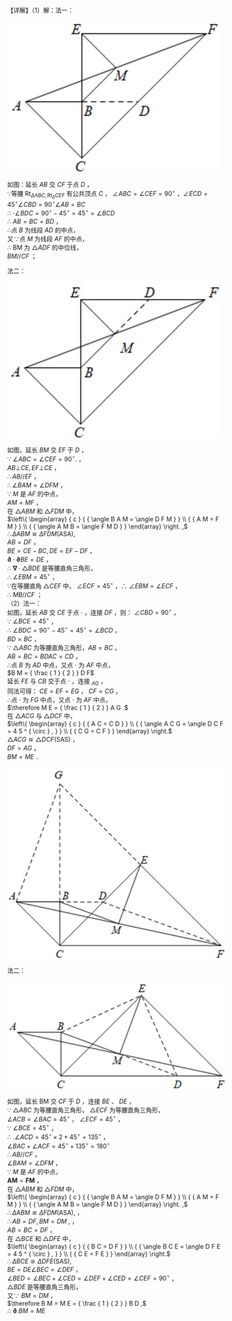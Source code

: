 【详解】（1）解：法一：

![](<../../qs_image_DB/专题1-1_一网打尽全等三角形模型_·十个模型（解析版）/89aef86c94dde7f6f6e7f1a6b2ea60e419f6306e7826db1cb07867ee38f97e8f.jpg>)

如图：延长 $A B$ 交 $C F$ 于点 $D$ ，  
∵等腰 $\mathrm { R t } _ { \Delta A B C , \mathrm { R t } _ { \Delta } C E F }$ 有公共顶点 $C$ ， $\angle A B C = \angle C E F = 9 0 ^ { \circ }$ ，$\angle E C D = 4 5 ^ { \circ } \angle C B D = 9 0 ^ { \circ } \angle A B = B C$   
∴ $\cdot \angle B D C = 9 0 ^ { \circ } - 4 5 ^ { \circ } = 4 5 ^ { \circ } = \angle B C D$   
∴ $A B = B C = B D$ ，  
∴点 $B$ 为线段 $A D$ 的中点，  
又∵点 $M$ 为线段 $A F$ 的中点，  
∴ BM 为 $\triangle A D F$ 的中位线，  
$B M / / C F$ ；

法二：

![](<../../qs_image_DB/专题1-1_一网打尽全等三角形模型_·十个模型（解析版）/e094e59f4a89a935cb2ac1d1f3abcc172a224b688151db59c6a3dc0387eb601b.jpg>)

如图，延长 $B M$ 交 $E F$ 于 $D$ ，  
∵ $\angle A B C = \angle C E F = 9 0 ^ { \circ } .$ ，  
$A B \bot C E , E F \bot C E$ ，  
$\therefore A B / / E F$ ，  
$\therefore \angle B A M = \angle D F M$ ，  
∵ $M$ 是 $A F$ 的中点，  
$A M = M F$ ，  
在 $\triangle A B M$ 和 $\triangle F D M$ 中，  
$\left\{ \begin{array} { c } { { \angle B A M = \angle D F M } } \\ { { A M = F M } } \\ { { \angle A M B = \angle F M D } } \end{array} \right. ,$   
$\therefore \Delta A B M \cong \Delta F D M \left( \mathrm { A S A } \right) ,$   
$A B = D F$ ，  
$B E = C E - B C , D E = E F - D F$ ，  
$\mathbf { \partial } \cdot \mathbf { \partial } B E = D E$ ，  
∴ $\mathbf { \nabla } \cdot \triangle B D E$ 是等腰直角三角形，  
∴ $\angle E B M = 4 5 ^ { \circ }$ ，  
∵在等腰直角 $\triangle C E F$ 中， $\angle E C F = 4 5 ^ { \circ }$ ，∴ $\angle E B M = \angle E C F$ ，  
∴ $M B / / C F$ ；  
（2）法一：  
如图，延长 $A B$ 交 $C E$ 于点 $\cdot$ ，连接 $D F$ ，则： $\angle C B D = 9 0 ^ { \circ }$ ，  
∵ $\angle B C E = 4 5 ^ { \circ }$ ，  
∴ $\angle B D C = 9 0 ^ { \circ } - 4 5 ^ { \circ } = 4 5 ^ { \circ } = \angle B C D$ ，  
$B D = B C$ ，  
∵ ${ \triangle A B C }$ 为等腰直角三角形，$A B = B C$ ，  
$A B = B C = B D A C = C D$ ，  
∴点 $B$ 为 $A D$ 中点，又点 $\cdot$ 为 $A F$ 中点，  
$B M = { \frac { 1 } { 2 } } D F$   
延长 $F E$ 与 $C B$ 交于点 $\cdot$ ，连接 $_ { A G }$ ，  
同法可得： $C E = E F = E G$ ， $C F = C G$ ，  
∴点 $\cdot$ 为 $F G$ 中点，又点 $\cdot$ 为 $A F$ 中点，  
$\therefore M E = { \frac { 1 } { 2 } } A G .$   
在 $\triangle A C G$ 与 $\triangle D C F$ 中，  
$\left\{ \begin{array} { c } { { A C = C D } } \\ { { \angle A C G = \angle D C F = 4 5 ^ { \circ } , } } \\ { { C G = C F } } \end{array} \right.$   
$\scriptstyle \triangle A C G \cong \triangle D C F ( \mathrm { S A S } )$ ，  
$D F = A G$ ，  
$B M = M E$ ．

![](<../../qs_image_DB/专题1-1_一网打尽全等三角形模型_·十个模型（解析版）/f3cffefaf562abf5a45bddce5ca9b9bfdd9265884ab80ec6b40bfe75f4b1faa4.jpg>)

法二：

![](<../../qs_image_DB/专题1-1_一网打尽全等三角形模型_·十个模型（解析版）/f04c8065149521a448474dbb7ea0a44643b603a00a4fbede341aec550a613c62.jpg>)

如图，延长 BM 交 $C F$ 于 $D$ ，连接 $B E$ 、 $D E$ ，  
∵ ${ \triangle A B C }$ 为等腰直角三角形， $\triangle E C F$ 为等腰直角三角形，  
$\angle A C B = \angle B A C = 4 5 ^ { \circ }$ ， $\angle E C F = 4 5 ^ { \circ }$ ，  
∵ $\angle B C E = 4 5 ^ { \circ }$ ，  
∴ $. \angle A C D = 4 5 ^ { \circ } \times 2 + 4 5 ^ { \circ } = 1 3 5 ^ { \circ }$ ，  
$\angle B A C + \angle A C F = 4 5 ^ { \circ } + 1 3 5 ^ { \circ } = 1 8 0 ^ { \circ }$   
$\therefore A B / / C F$ ，  
$\angle B A M = \angle D F M$ ，  
∵ $M$ 是 $A F$ 的中点，  
$\mathbf { A M } = \mathbf { F M }$ ，  
在 $\triangle A B M$ 和 $\triangle F D M$ 中，  
$\left\{ \begin{array} { c } { { \angle B A M = \angle D F M } } \\ { { A M = F M } } \\ { { \angle A M B = \angle F M D } } \end{array} \right. ,$   
$\therefore \Delta A B M \cong \Delta F D M \left( \mathrm { A S A } \right) ,$ ，  
$\therefore A B = D F , B M = D M \ ,$ ，  
$A B = B C = D F$ ，  
在 $\triangle B C E$ 和 $\triangle D F E$ 中，  
$\left\{ \begin{array} { c } { { B C = D F } } \\ { { \angle B C E = \angle D F E = 4 5 ^ { \circ } , } } \\ { { C E = F E } } \end{array} \right.$   
$\therefore \Delta B C E \cong \Delta D F E \left( \mathrm { S A S } \right) ,$   
$B E = D E \angle B E C = \angle D E F$ ，  
$\angle B E D = \angle B E C + \angle C E D = \angle D E F + \angle C E D = \angle C E F = 9 0 ^ { \circ }$ ，  
$\triangle B D E$ 是等腰直角三角形，  
又∵ $B M = D M$ ，  
$\therefore B M = M E = { \frac { 1 } { 2 } } B D ,$   
∴ $\mathbf { \partial } _ { \cdot } B M = M E$
